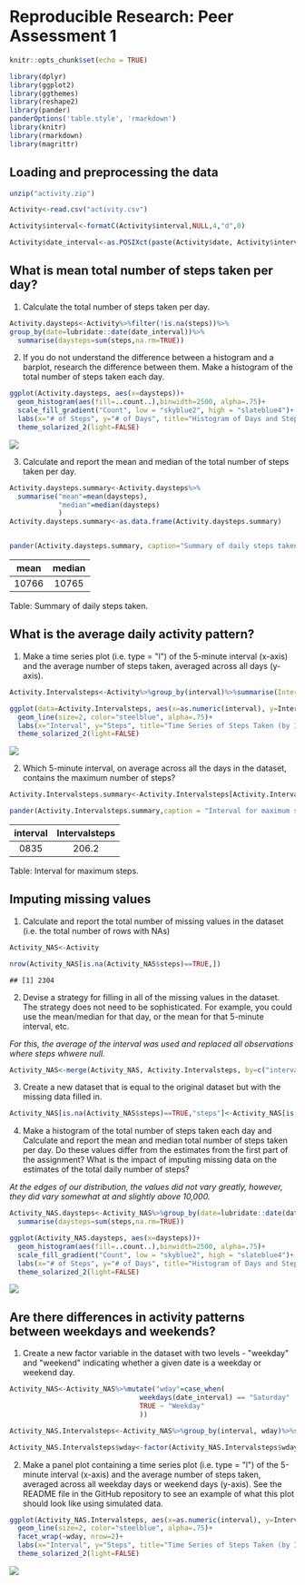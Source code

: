 # Reproducible Research: Peer Assessment 1


```r
knitr::opts_chunk$set(echo = TRUE)

library(dplyr)
library(ggplot2)
library(ggthemes)
library(reshape2)
library(pander)
panderOptions('table.style', 'rmarkdown')
library(knitr)
library(rmarkdown)
library(magrittr)
```

## Loading and preprocessing the data


```r
unzip("activity.zip")

Activity<-read.csv("activity.csv")

Activity$interval<-formatC(Activity$interval,NULL,4,"d",0)

Activity$date_interval<-as.POSIXct(paste(Activity$date, Activity$interval), format="%Y-%m-%d %H%M")
```

## What is mean total number of steps taken per day?

1. Calculate the total number of steps taken per day.


```r
Activity.daysteps<-Activity%>%filter(!is.na(steps))%>%
group_by(date=lubridate::date(date_interval))%>%
  summarise(daysteps=sum(steps,na.rm=TRUE))
```

2. If you do not understand the difference between a histogram and a barplot, research the difference between them. Make a histogram of the total number of steps taken each day.


```r
ggplot(Activity.daysteps, aes(x=daysteps))+
  geom_histogram(aes(fill=..count..),binwidth=2500, alpha=.75)+
  scale_fill_gradient("Count", low = "skyblue2", high = "slateblue4")+
  labs(x="# of Steps", y="# of Days", title="Histogram of Days and Steps Taken")+
  theme_solarized_2(light=FALSE)
```

![](PA1_template_files/figure-html/unnamed-chunk-3-1.png)<!-- -->

3. Calculate and report the mean and median of the total number of steps taken per day.


```r
Activity.daysteps.summary<-Activity.daysteps%>%
  summarise("mean"=mean(daysteps), 
            "median"=median(daysteps)
            )
Activity.daysteps.summary<-as.data.frame(Activity.daysteps.summary)


pander(Activity.daysteps.summary, caption="Summary of daily steps taken.")
```



| mean  | median |
|:-----:|:------:|
| 10766 | 10765  |

Table: Summary of daily steps taken.

## What is the average daily activity pattern?

1. Make a time series plot (i.e. type = "l") of the 5-minute interval (x-axis) and the average number of steps taken, averaged across all days (y-axis). 


```r
Activity.Intervalsteps<-Activity%>%group_by(interval)%>%summarise(Intervalsteps=mean(steps, na.rm=TRUE))

ggplot(data=Activity.Intervalsteps, aes(x=as.numeric(interval), y=Intervalsteps))+
  geom_line(size=2, color="steelblue", alpha=.75)+
  labs(x="Interval", y="Steps", title="Time Series of Steps Taken (by Interval)")+
  theme_solarized_2(light=FALSE)
```

![](PA1_template_files/figure-html/unnamed-chunk-5-1.png)<!-- -->

2. Which 5-minute interval, on average across all the days in the dataset, contains the maximum number of steps?


```r
Activity.Intervalsteps.summary<-Activity.Intervalsteps[Activity.Intervalsteps$Intervalsteps==max(Activity.Intervalsteps$Intervalsteps),]

pander(Activity.Intervalsteps.summary,caption = "Interval for maximum steps.")
```



| interval | Intervalsteps |
|:--------:|:-------------:|
|   0835   |     206.2     |

Table: Interval for maximum steps.

## Imputing missing values

1. Calculate and report the total number of missing values in the dataset (i.e. the total number of rows with NAs)

```r
Activity_NAS<-Activity

nrow(Activity_NAS[is.na(Activity_NAS$steps)==TRUE,])
```

```
## [1] 2304
```

2. Devise a strategy for filling in all of the missing values in the dataset. The strategy does not need to be sophisticated. For example, you could use the mean/median for that day, or the mean for that 5-minute interval, etc.


*For this, the average of the interval was used and replaced all observations where steps whwere null.* 


```r
Activity_NAS<-merge(Activity_NAS, Activity.Intervalsteps, by=c("interval"="interval"))
```

3. Create a new dataset that is equal to the original dataset but with the missing data filled in.


```r
Activity_NAS[is.na(Activity_NAS$steps)==TRUE,"steps"]<-Activity_NAS[is.na(Activity_NAS$steps)==TRUE,"Intervalsteps"]
```

4. Make a histogram of the total number of steps taken each day and Calculate and report the mean and median total number of steps taken per day. Do these values differ from the estimates from the first part of the assignment? What is the impact of imputing missing data on the estimates of the total daily number of steps?

*At the edges of our distribution, the values did not vary greatly, however, they did vary somewhat at and slightly above 10,000.*


```r
Activity_NAS.daysteps<-Activity_NAS%>%group_by(date=lubridate::date(date_interval))%>%
  summarise(daysteps=sum(steps,na.rm=TRUE))

ggplot(Activity_NAS.daysteps, aes(x=daysteps))+
  geom_histogram(aes(fill=..count..),binwidth=2500, alpha=.75)+
  scale_fill_gradient("Count", low = "skyblue2", high = "slateblue4")+
  labs(x="# of Steps", y="# of Days", title="Histogram of Days and Steps Taken")+
  theme_solarized_2(light=FALSE)
```

![](PA1_template_files/figure-html/unnamed-chunk-10-1.png)<!-- -->

## Are there differences in activity patterns between weekdays and weekends?

1. Create a new factor variable in the dataset with two levels - "weekday" and "weekend" indicating whether a given date is a weekday or weekend day.


```r
Activity_NAS<-Activity_NAS%>%mutate("wday"=case_when(
                                weekdays(date_interval) == "Saturday" | weekdays(date_interval) == "Sunday" ~ "Weekend",
                                TRUE ~ "Weekday"
                                ))

Activity_NAS.Intervalsteps<-Activity_NAS%>%group_by(interval, wday)%>%summarise(Intervalsteps=mean(steps, na.rm=TRUE))

Activity_NAS.Intervalsteps$wday<-factor(Activity_NAS.Intervalsteps$wday)
```

2. Make a panel plot containing a time series plot (i.e. type = "l") of the 5-minute interval (x-axis) and the average number of steps taken, averaged across all weekday days or weekend days (y-axis). See the README file in the GitHub repository to see an example of what this plot should look like using simulated data.


```r
ggplot(Activity_NAS.Intervalsteps, aes(x=as.numeric(interval), y=Intervalsteps, group=wday))+
  geom_line(size=2, color="steelblue", alpha=.75)+
  facet_wrap(~wday, nrow=2)+
  labs(x="Interval", y="Steps", title="Time Series of Steps Taken (by Interval, by weekday/weekend)")+
  theme_solarized_2(light=FALSE)
```

![](PA1_template_files/figure-html/unnamed-chunk-12-1.png)<!-- -->




